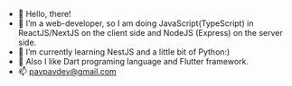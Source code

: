 - 👋 Hello, there!
- 👀 I’m a web-developer, so I am doing JavaScript(TypeScript) in ReactJS/NextJS on the client side and NodeJS (Express) on the server side.
- 🌱 I’m currently learning NestJS and a little bit of Python:)
- 🎯 Also I like Dart programing language and Flutter framework.
- 📫 pavpavdev@gmail.com

<!-- ![Anurag's GitHub stats](https://github-readme-stats.vercel.app/api?username=PavPavv&show_icons=true&theme=prussian) -->

<!-- ![Top Langs](https://github-readme-stats.vercel.app/api/top-langs/?username=PavPavv&exclude_repo=Brazil-Mexico,PavPavv.github.io,TS-cabinet) -->

<!---
PavPavv/PavPavv is a ✨ special ✨ repository because its `README.md` (this file) appears on your GitHub profile.
You can click the Preview link to take a look at your changes.
--->
